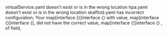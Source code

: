 virtualService.yaml doesn't exist or is in the wrong location
hpa.yaml doesn't exist or is in the wrong location
skaffold.yaml has incorrect configuration; Your map[interface {}]interface {} with value, map[interface {}]interface {}, did not have the correct value, map[interface {}]interface {} , of field,  <nil>

